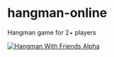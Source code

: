 # hangman-online
Hangman game for 2+ players

[![Hangman With Friends Alpha](https://i.imgur.com/62ndYba.gif)](https://i.imgur.com/62ndYba.mp4)
